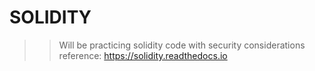 # SOLIDITY

>> Will be practicing solidity code with security considerations
>> reference: https://solidity.readthedocs.io 


